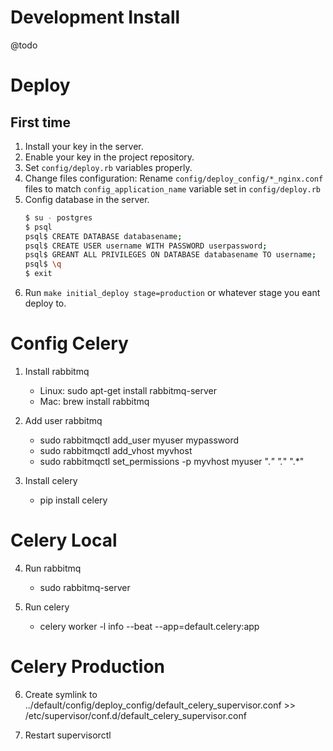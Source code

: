 # Development Install

@todo

# Deploy

## First time

1. Install your key in the server.
2. Enable your key in the project repository.
3. Set ```config/deploy.rb``` variables properly.
3. Change files configuration:
    Rename ```config/deploy_config/*_nginx.conf``` files to match ```config_application_name``` variable set in ```config/deploy.rb```
4. Config database in the server.
    ```bash
    $ su - postgres
    $ psql
    psql$ CREATE DATABASE databasename;
    psql$ CREATE USER username WITH PASSWORD userpassword;
    psql$ GREANT ALL PRIVILEGES ON DATABASE databasename TO username;
    psql$ \q
    $ exit
    ```
5. Run ```make initial_deploy stage=production``` or whatever stage you eant deploy to.

# Config Celery


1. Install rabbitmq
    - Linux: sudo apt-get install rabbitmq-server 
    - Mac: brew install rabbitmq

2. Add user rabbitmq
    - sudo rabbitmqctl add_user myuser mypassword
    - sudo rabbitmqctl add_vhost myvhost
    - sudo rabbitmqctl set_permissions -p myvhost myuser ".*" ".*" ".*"

3. Install celery
    - pip install celery

# Celery Local
4. Run rabbitmq 
    - sudo rabbitmq-server

5. Run celery
    - celery worker -l info --beat --app=default.celery:app

# Celery Production

6. Create symlink to ../default/config/deploy_config/default_celery_supervisor.conf >> /etc/supervisor/conf.d/default_celery_supervisor.conf

7. Restart supervisorctl
